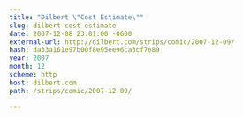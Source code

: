 ```yaml
---
title: "Dilbert \"Cost Estimate\""
slug: dilbert-cost-estimate
date: 2007-12-08 23:01:00 -0600
external-url: http://dilbert.com/strips/comic/2007-12-09/
hash: da33a161e97b00f8e95ee96ca3cf7e89
year: 2007
month: 12
scheme: http
host: dilbert.com
path: /strips/comic/2007-12-09/

---
```



